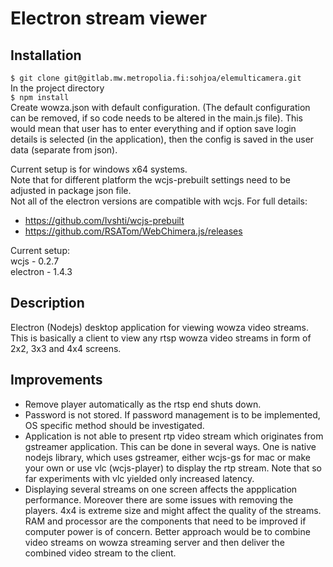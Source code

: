 # Electron stream viewer
## Installation
 
 `$ git clone git@gitlab.mw.metropolia.fi:sohjoa/elemulticamera.git`  
  In the project directory  
 `$ npm install`  
  Create wowza.json with default configuration. (The default configuration can be removed, if so code needs to be 
  altered in the main.js file). This would mean that user has to enter everything and if option save login details is 
  selected (in the application), then the config is saved in the user data (separate from json).
 
 Current setup is for windows x64 systems.  
 Note that for different platform the wcjs-prebuilt settings need to be adjusted in package json file.  
 Not all of the electron versions are compatible with wcjs. For full details:  
- https://github.com/Ivshti/wcjs-prebuilt
- https://github.com/RSATom/WebChimera.js/releases

Current setup:  
wcjs - 0.2.7  
electron - 1.4.3  

## Description
Electron (Nodejs) desktop application for viewing wowza video streams. 
This is basically a client to view any rtsp wowza video streams in form of 2x2, 3x3 and 4x4 screens.

## Improvements
- Remove player automatically as the rtsp end shuts down.
- Password is not stored. If password management is to be implemented, OS specific method should be investigated.
- Application is not able to present rtp video stream which originates from gstreamer application. 
This can be done in several ways. One is native nodejs library, which uses gstreamer, either wcjs-gs for mac or make 
your own or use vlc (wcjs-player) to display the rtp stream. Note that so far experiments with vlc yielded only increased latency.
- Displaying several streams on one screen affects the appplication performance. Moreover there are some issues with removing the players.
4x4 is extreme size and might affect the quality of the streams. RAM and processor are the components that need to be improved 
if computer power is of concern. Better approach would be to combine video streams on wowza streaming server and then deliver 
the combined video stream to the client.